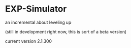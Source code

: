 # EXP-Simulator
an incremental about leveling up

(still in development right now, this is sort of a beta version)

current version 2.1.300
